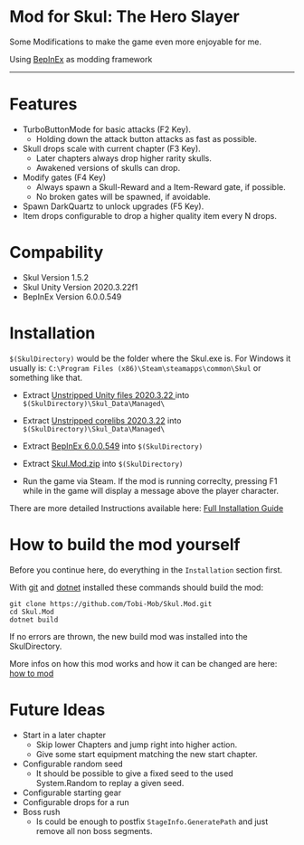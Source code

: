 # Mod for Skul: The Hero Slayer

Some Modifications to make the game even more enjoyable for me.

Using [BepInEx](https://github.com/BepInEx/BepInEx) as modding framework

---

Features
===

- TurboButtonMode for basic attacks (F2 Key).
   - Holding down the attack button attacks as fast as possible.
- Skull drops scale with current chapter (F3 Key).
   - Later chapters always drop higher rarity skulls.
   - Awakened versions of skulls can drop.
- Modify gates (F4 Key)
   - Always spawn a Skull-Reward and a Item-Reward gate, if possible.
   - No broken gates will be spawned, if avoidable.
- Spawn DarkQuartz to unlock upgrades (F5 Key).
- Item drops configurable to drop a higher quality item every N drops.

Compability
===
- Skul Version 1.5.2
- Skul Unity Version 2020.3.22f1
- BepInEx Version 6.0.0.549

Installation
===

`$(SkulDirectory)` would be the folder where the Skul.exe is. 
For Windows it usually is: `C:\Program Files (x86)\Steam\steamapps\common\Skul` or something like that.

* Extract [Unstripped Unity files 2020.3.22 ](https://unity.bepinex.dev/libraries/2020.3.22.zip) into `$(SkulDirectory)\Skul_Data\Managed\`

* Extract [Unstripped corelibs 2020.3.22](https://unity.bepinex.dev/corlibs/2020.3.22.zip) into `$(SkulDirectory)\Skul_Data\Managed\`

* Extract [BepInEx 6.0.0.549](https://builds.bepinex.dev/projects/bepinex_be/549/BepInEx_UnityMono_x64_f2c0e0f_6.0.0-be.549.zip) into `$(SkulDirectory)`

* Extract [Skul.Mod.zip](https://github.com/Tobi-Mob/Skul.Mod/releases) into `$(SkulDirectory)`

* Run the game via Steam. If the mod is running correclty, pressing F1 while in the game will display a message above the player character.

There are more detailed Instructions available here: [Full Installation Guide](Docs/Full-Installation-Guide.md)

How to build the mod yourself
===

Before you continue here, do everything in the `Installation` section first.

With [git](https://github.com/git-guides/install-git) and [dotnet](https://dotnet.microsoft.com/en-us/download/dotnet) installed these commands should build the mod:

```
git clone https://github.com/Tobi-Mob/Skul.Mod.git
cd Skul.Mod
dotnet build
```

If no errors are thrown, the new build mod was installed into the SkulDirectory.


More infos on how this mod works and how it can be changed are here: [how to mod](Docs/How-To-Mod.md)

Future Ideas
===

- Start in a later chapter
   - Skip lower Chapters and jump right into higher action.
   - Give some start equipment matching the new start chapter.
- Configurable random seed
   - It should be possible to give a fixed seed to the used System.Random to replay a given seed.
- Configurable starting gear
- Configurable drops for a run
- Boss rush
   - Is could be enough to postfix `StageInfo.GeneratePath` and just remove all non boss segments.   
